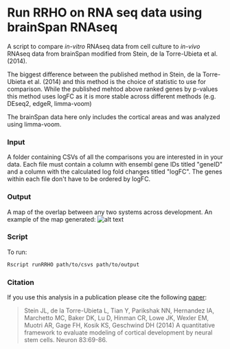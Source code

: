 # Run RRHO on RNA seq data using brainSpan RNAseq

A script to compare _in-vitro_ RNAseq data from cell culture to _in-vivo_ RNAseq data from brainSpan modified from Stein, de la Torre-Ubieta et al. (2014).

The biggest difference between the published method in Stein, de la Torre-Ubieta et al. (2014) and this method is the choice of statistic to use for comparison. While the published mehtod above ranked genes by p-values this method uses logFC as it is more stable across different methods (e.g. DEseq2, edgeR, limma-voom)

The brainSpan data here only includes the cortical areas and was analyzed using limma-voom.

### Input
A folder containing CSVs of all the comparisons you are interested in in your data.
Each file must contain a column with ensembl gene IDs titled "geneID" and a column with the calculated log fold changes titled "logFC". The genes within each file don't have to be ordered by logFC.

### Output
A map of the overlap between any two systems across development.
An example of the map generated:
![alt text][results_example]

### Script

To run:

```bash
Rscript runRRHO path/to/csvs path/to/output
```

### Citation
If you use this analysis in a publication please cite the following [paper][Paper link]:

>Stein JL, de la Torre-Ubieta L, Tian Y, Parikshak NN, Hernandez IA, Marchetto MC, Baker DK, Lu D, Hinman CR, Lowe JK, Wexler EM, Muotri AR, Gage FH, Kosik KS, Geschwind DH (2014) A quantitative framework to evaluate modeling of cortical development by neural stem cells. Neuron 83:69-86.






[Paper link]: https://www.sciencedirect.com/science/article/pii/S0896627314004504?via%3Dihub
[results_example]: ../blob/master/picture1.png
